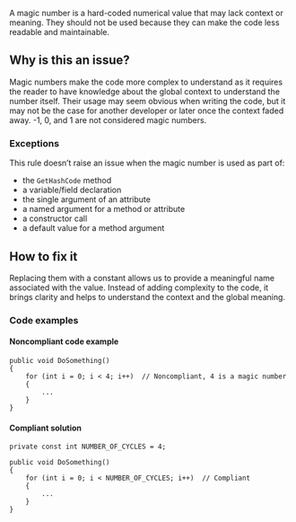 A magic number is a hard-coded numerical value that may lack context or meaning. They should not be used because they can make the code less
readable and maintainable.

## Why is this an issue?

Magic numbers make the code more complex to understand as it requires the reader to have knowledge about the global context to understand the
number itself. Their usage may seem obvious when writing the code, but it may not be the case for another developer or later once the context faded
away. -1, 0, and 1 are not considered magic numbers.

### Exceptions

This rule doesn’t raise an issue when the magic number is used as part of:

- the `GetHashCode` method
- a variable/field declaration
- the single argument of an attribute
- a named argument for a method or attribute
- a constructor call
- a default value for a method argument

## How to fix it

Replacing them with a constant allows us to provide a meaningful name associated with the value. Instead of adding complexity to the code, it
brings clarity and helps to understand the context and the global meaning.

### Code examples

#### Noncompliant code example

    public void DoSomething()
    {
        for (int i = 0; i < 4; i++)  // Noncompliant, 4 is a magic number
        {
            ...
        }
    }

#### Compliant solution

    private const int NUMBER_OF_CYCLES = 4;
    
    public void DoSomething()
    {
        for (int i = 0; i < NUMBER_OF_CYCLES; i++)  // Compliant
        {
            ...
        }
    }